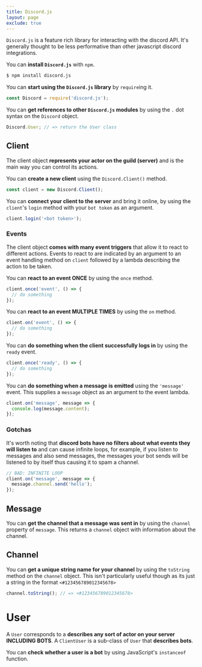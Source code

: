 ```yaml
---
title: Discord.js
layout: page
exclude: true
---
```


`Discord.js` is a feature rich library for interacting with the discord API. It's generally thought to be less performative than other javascript discord integrations.

You can **install `Discord.js`** with `npm`.
```bash
$ npm install discord.js
```

You can **start using the `Discord.js` library** by `require`ing it.
```js
const Discord = require('discord.js');
```

You can **get references to other `Discord.js` modules** by using the `.` dot syntax on the `Discord` object.
```js
Discord.User; // => return the User class
```

## Client

The client object **represents your actor on the guild (server)** and is the main way you can control its actions.

You can **create a new client** using the `Discord.Client()` method.
```js
const client = new Discord.Client();
```

You can **connect your client to the server** and bring it online, by using the `client`'s `login` method with your `bot token` as an argument.
```js
client.login('<bot token>');
```

### Events

The client object **comes with many event triggers** that allow it to react to different actions. Events to react to are indicated by an argument to an event handling method on `client` followed by a lambda describing the action to be taken.

You can **react to an event ONCE** by using the `once` method.
```js
client.once('event', () => {
  // do something
});
```

You can **react to an event MULTIPLE TIMES** by using the `on` method.
```js
client.on('event', () => {
  // do something
});
```

You can **do something when the client successfully logs in** by using the `ready` event.
```js
client.once('ready', () => {
  // do something
});
```

You can **do something when a message is emitted** using the `'message'` event. This supplies a `message` object as an argument to the event lambda.
```js
client.on('message', message => {
  console.log(message.content);
});
```

### Gotchas

It's worth noting that **discord bots have no filters about what events they will listen to** and can cause infinite loops, for example, if you listen to messages and also send messages, the messages your bot sends will be listened to by itself thus causing it to spam a channel.
```js
// BAD: INFINITE LOOP
client.on('message', message => {
  message.channel.send('hello');
});
```

## Message

You can **get the channel that a message was sent in** by using the `channel` property of `message`. This returns a `channel` object with information about the channel.

## Channel

You can **get a unique string name for your channel** by using the `toString` method on the `channel` object. This isn't particularly useful though as its just a string in the format `<#123456789012345678>`
```js
channel.toString(); // => <#123456789012345678>
```

# User

A `User` corresponds to a **describes any sort of actor on your server INCLUDING BOTS**. A `ClientUser` is a sub-class of `User` that **describes bots**.

You can **check whether a user is a bot** by using JavaScript's `instanceof` function. 
```js

```

<!--stackedit_data:
eyJoaXN0b3J5IjpbMTAzNzAwNzIzMCw3NzQxNDkyNDUsMTcxMz
IwMDMyMiw5MzE1MTk1OTIsMTc2OTk0NjAxNSwtMTk1MDczMjM0
NiwtMTM2MDcxMTIxOF19
-->